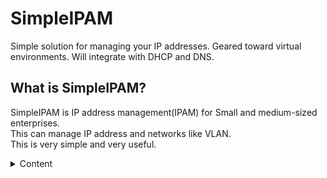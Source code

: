 # SimpleIPAM

Simple solution for managing your IP addresses. Geared toward virtual environments.
Will integrate with DHCP and DNS.
  
## What is SimpleIPAM?
SimpleIPAM is IP address management(IPAM) for Small and medium-sized enterprises.  
This can manage IP address and networks like VLAN.  
This is very simple and very useful.

<details>
<summary>Content</summary>
  
 - [autumn](autumn/#README.md)
  
 - [jovski](jovski/#README.md)
  
 - [kuritaka](kuritaka/#README.md)
  
 - [sergey](sergey/#README.md)
